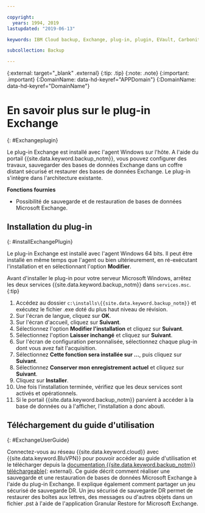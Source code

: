 ```yaml
---

copyright:
  years: 1994, 2019
lastupdated: "2019-06-13"

keywords: IBM Cloud backup, Exchange, plug-in, plugin, EVault, Carbonite

subcollection: Backup

---
```

{:external: target="_blank" .external}
{:tip: .tip}
{:note: .note}
{:important: .important}
{:DomainName: data-hd-keyref="APPDomain"}
{:DomainName: data-hd-keyref="DomainName"}

# En savoir plus sur le plug-in Exchange
{: #Exchangeplugin}

Le plug-in Exchange est installé avec l'agent Windows sur l'hôte. A l'aide du portail {{site.data.keyword.backup_notm}}, vous pouvez configurer des travaux, sauvegarder des bases de données Exchange dans un coffre distant sécurisé et restaurer des bases de données Exchange. Le plug-in s'intègre dans l'architecture existante.

**Fonctions fournies**

- Possibilité de sauvegarde et de restauration de bases de données Microsoft Exchange.

## Installation du plug-in
{: #installExchangePlugin}

Le plug-in Exchange est installé avec l'agent Windows 64 bits. Il peut être installé en même temps que l'agent ou bien ultérieurement, en ré-exécutant l'installation et en sélectionnant l'option **Modifier**.

Avant d'installer le plug-in pour votre serveur Microsoft Windows, arrêtez les deux services {{site.data.keyword.backup_notm}} dans `services.msc`.
{:tip}

1. Accédez au dossier `c:\installs\{{site.data.keyword.backup_notm}}` et exécutez le fichier .exe doté du plus haut niveau de révision.
2. Sur l'écran de langue, cliquez sur **OK**.
3. Sur l'écran d'accueil, cliquez sur **Suivant**.
4. Sélectionnez l'option **Modifier l'installation** et cliquez sur **Suivant**.
5. Sélectionnez l'option **Laisser inchangé** et cliquez sur **Suivant**.
6. Sur l'écran de configuration personnalisée, sélectionnez chaque plug-in dont vous avez fait l'acquisition.
7. Sélectionnez **Cette fonction sera installée sur ...**, puis cliquez sur **Suivant**.
8. Sélectionnez **Conserver mon enregistrement actuel** et cliquez sur **Suivant**.
9. Cliquez sur **Installer**.
10. Une fois l'installation terminée, vérifiez que les deux services sont activés et opérationnels.
11. Si le portail {{site.data.keyword.backup_notm}} parvient à accéder à la base de données ou à l'afficher, l'installation a donc abouti.

## Téléchargement du guide d'utilisation
{: #ExchangeUserGuide}

Connectez-vous au réseau {{site.data.keyword.cloud}} avec {{site.data.keyword.BluVPN}} pour pouvoir accéder au guide d'utilisation et le télécharger depuis la [documentation {{site.data.keyword.backup_notm}} téléchargeable](http://downloads.service.softlayer.com/evault/Documentation/){: external}. Ce guide décrit comment réaliser une sauvegarde et une restauration de bases de données Microsoft Exchange à l'aide du plug-in Exchange. Il explique également comment partager un jeu sécurisé de sauvegarde DR. Un jeu sécurisé de sauvegarde DR permet de restaurer des boîtes aux lettres, des messages ou d'autres objets dans un fichier .pst à l'aide de l'application Granular Restore for Microsoft Exchange.
